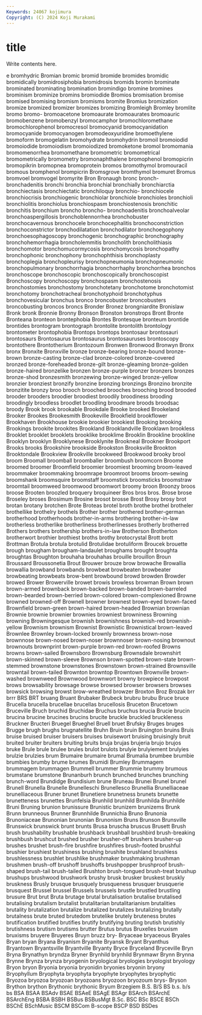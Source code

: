 ```yaml
---
Keywords: 24067 kojimura
Copyright: (C) 2024 Koji Murakami
---
```


# title

Write contents here.



e bromhydric Bromian bromic bromid bromide
bromides bromidic bromidically bromidrosiphobia bromidrosis bromids bromin brominate brominated brominating
bromination bromindigo bromine bromines brominism brominize bromins bromiodide Bromios bromisation
bromise bromised bromising bromism bromisms bromite Bromius bromization bromize bromized
bromizer bromizes bromizing Bromleigh Bromley bromlite bromo bromo- bromoacetone bromoaurate
bromoaurates bromoauric bromobenzene bromobenzyl bromocamphor bromochloromethane bromochlorophenol bromocresol bromocyanid bromocyanidation
bromocyanide bromocyanogen bromodeoxyuridine bromoethylene bromoform bromogelatin bromohydrate bromohydrin bromoil bromoiodid
bromoiodide bromoiodism bromoiodized bromoketone bromol bromomania bromomenorrhea bromomethane bromometric bromometrical
bromometrically bromometry bromonaphthalene bromophenol bromopicrin bromopikrin bromopnea bromoprotein bromos bromothymol
bromouracil bromous bromphenol brompicrin Bromsgrove bromthymol bromuret Bromus bromvoel bromvogel
bromyrite Bron Bronaugh bronc bronch- bronchadenitis bronchi bronchia bronchial bronchially
bronchiarctia bronchiectasis bronchiectatic bronchiloquy bronchio- bronchiocele bronchiocrisis bronchiogenic bronchiolar bronchiole
bronchioles bronchioli bronchiolitis bronchiolus bronchiospasm bronchiostenosis bronchitic bronchitis bronchium broncho
broncho- bronchoadenitis bronchoalveolar bronchoaspergillosis bronchoblennorrhea bronchobuster bronchocavernous bronchocele bronchocephalitis bronchoconstriction
bronchoconstrictor bronchodilatation bronchodilator bronchoegophony bronchoesophagoscopy bronchogenic bronchographic bronchography bronchohemorrhagia broncholemmitis
broncholith broncholithiasis bronchomotor bronchomucormycosis bronchomycosis bronchopathy bronchophonic bronchophony bronchophthisis bronchoplasty
bronchoplegia bronchopleurisy bronchopneumonia bronchopneumonic bronchopulmonary bronchorrhagia bronchorrhaphy bronchorrhea bronchos bronchoscope
bronchoscopic bronchoscopically bronchoscopist Bronchoscopy bronchoscopy bronchospasm bronchostenosis bronchostomies bronchostomy bronchotetany
bronchotome bronchotomist bronchotomy bronchotracheal bronchotyphoid bronchotyphus bronchovesicular bronchus bronco broncobuster
broncobusters broncobusting broncos broncs Bronder Bronez brongniardite Bronislaw Bronk bronk
Bronnie Bronny Bronson Bronston bronstrops Bront Bronte Bronteana bronteon brontephobia
Brontes Brontesque bronteum brontide brontides brontogram brontograph brontolite brontolith brontology
brontometer brontophobia Brontops brontops brontosaur brontosauri brontosaurs Brontosaurus brontosaurus brontosauruses
brontoscopy brontothere Brontotherium Brontozoum Bronwen Bronwood Bronwyn Bronx bronx Bronxite
Bronxville bronze bronze-bearing bronze-bound bronze-brown bronze-casting bronze-clad bronze-colored bronze-covered bronzed
bronze-foreheaded bronze-gilt bronze-gleaming bronze-golden bronze-haired bronzelike bronzen bronze-purple bronzer bronzers
bronzes bronze-shod bronzesmith bronzewing bronze-winged bronze-yellow bronzier bronziest bronzify bronzine
bronzing bronzings Bronzino bronzite bronzitite bronzy broo brooch brooched brooches
brooching brood brooded brooder brooders broodier broodiest broodily broodiness brooding
broodingly broodless broodlet broodling broodmare broods broodsac broody Brook brook
brookable Brookdale Brooke brooked Brookeland Brooker Brookes Brookesmith Brookeville Brookfield
brookflower Brookhaven Brookhouse brookie brookier brookiest Brooking brooking Brookings brookite
brookites Brookland Brooklandville Brooklawn brookless Brooklet brooklet brooklets brooklike brooklime
Brooklin Brookline brookline Brooklyn brooklyn Brooklynese Brooklynite Brookneal Brookner Brookport
Brooks brooks Brookshire brookside Brookston Brooksville Brookton Brooktondale Brookview Brookville
brookweed Brookwood brooky brool broom Broomall broomball broomballer broombush broomcorn
Broome broomed broomer Broomfield broomier broomiest brooming broom-leaved broommaker broommaking
broomrape broomroot brooms broom-sewing broomshank broomsquire broomstaff broomstick broomsticks broomstraw
broomtail broomweed broomwood broomwort broomy broon Broonzy broos broose Brooten
broozled broquery broquineer Bros bros bros. Brose brose Broseley broses
Brosimum Brosine brosot brosse Brost Brosy brosy brot brotan brotany
brotchen Brote Broteas brotel broth brothe brothel brotheler brothellike brothelry
brothels Brother brother brothered brother-german brotherhood brotherhoods brother-in-arms brothering brother-in-law
brotherless brotherlike brotherliness brotherlinesses brotherly brotherred Brothers brothers brothership brothers-in-law
Brotherson Brotherton brotherwort brothier brothiest broths brothy brotocrystal Brott brott
Brottman Brotula brotula brotulid Brotulidae brotuliform Broucek brouette brough brougham
brougham-landaulet broughams brought broughta broughtas Broughton brouhaha brouhahas brouille brouillon
Broun Broussard Broussonetia Brout Brouwer brouze brow browache Browallia browallia
browband browbands browbeat browbeaten browbeater browbeating browbeats brow-bent browbound browd
browden Browder browed Brower Browerville browet browis browless browman Brown
brown brown-armed brownback brown-backed brown-banded brown-barreled brown-bearded brown-berried brown-colored brown-complexioned
Browne browned browned-off Brownell browner brownest brown-eyed brown-faced Brownfield brown-green
brown-haired brown-headed Brownian brownian Brownie brownie brownier brownies browniest browniness
Browning browning Browningesque brownish brownishness brownish-red brownish-yellow Brownism brownism Brownist
Brownistic Brownistical brown-leaved Brownlee Brownley brown-locked brownly brownness brown-nose brownnose
brown-nosed brown-noser brownnoser brown-nosing brownout brownouts brownprint brown-purple brown-red brown-roofed
Browns browns brown-sailed Brownsboro Brownsburg Brownsdale brownshirt brown-skinned brown-sleeve Brownson
brown-spotted brown-state brown-stemmed brownstone brownstones Brownstown brown-strained Brownsville browntail brown-tailed
Brownton browntop Browntown Brownville brown-washed brownweed Brownwood brownwort browny browpiece
browpost brows browsability browsage browse browsed browser browsers browses browsick
browsing browst brow-wreathed browzer Broxton Broz Brozak brr brrr BRS
BRT bruang Bruant Brubaker Brubeck brubru brubu Bruce bruce Brucella
brucella brucellae brucellas brucellosis Bruceton Brucetown Bruceville Bruch bruchid Bruchidae
Bruchus bruchus brucia Brucie brucin brucina brucine brucines brucins brucite
bruckle bruckled bruckleness Bruckner Bructeri Bruegel Brueghel Bruell bruet Brufsky
Bruges bruges Brugge brugh brughs brugnatellite Bruhn Bruin bruin Bruington
bruins Bruis bruise bruised bruiser bruisers bruises bruisewort bruising bruisingly
bruit bruited bruiter bruiters bruiting bruits bruja brujas brujeria brujo
brujos bruke Brule brule brulee brules brulot brulots brulyie brulyiement
brulyies brulzie brulzies brum Brumaire brumaire brumal Brumalia brumbee brumbie
brumbies brumby brume brumes Brumidi Brumley Brummagem brummagem brummagen Brummell
brummer Brummie brummy brumous brumstane brumstone Brunanburh brunch brunched brunches
brunching brunch-word Brundidge Brundisium brune Bruneau Brunei Brunel brunel Brunell
Brunella Brunelle Brunelleschi Brunellesco Brunellia Brunelliaceae brunelliaceous Bruner brunet Brunetiere
brunetness brunets brunette brunetteness brunettes Brunfelsia Brunhild brunhild Brunhilda Brunhilde
Bruni Bruning brunion brunissure Brunistic brunizem brunizems Brunk Brunn brunneous
Brunner Brunnhilde Brunnichia Bruno Brunonia Brunoniaceae Brunonian brunonian Brunonism Bruns
Brunson Brunsville Brunswick brunswick brunt brunts Brusa bruscha bruscus Brusett
Brush brush brushability brushable brushback brushball brushbird brush-breaking brushbush brushcut
brushed brusher brusher-off brushers brusher-up brushes brushet brush-fire brushfire brushfires
brush-footed brushful brushier brushiest brushiness brushing brushite brushland brushless brushlessness
brushlet brushlike brushmaker brushmaking brushman brushmen brush-off brushoff brushoffs brushpopper
brushproof brush-shaped brush-tail brush-tailed Brushton brush-tongued brush-treat brushup brushups brushwood
brushwork brushy brusk brusker bruskest bruskly bruskness Brusly brusque brusquely
brusqueness brusquer brusquerie brusquest Brussel brussel Brussels brussels brustle brustled
brustling brusure Brut brut Bruta brutage brutal brutalisation brutalise brutalised
brutalising brutalism brutalist brutalitarian brutalitarianism brutalities brutality brutalization brutalize brutalized
brutalizes brutalizing brutally brutalness brute bruted brutedom brutelike brutely bruteness
brutes brutification brutified brutifies brutify brutifying bruting brutish brutishly brutishness
brutism brutisms brutter Brutus brutus Bruxelles bruxism bruxisms bruyere Bruyeres
Bruyn bruzz bry- Bryaceae bryaceous Bryales Bryan bryan Bryana Bryanism
Bryanite Bryansk Bryant Bryanthus Bryantown Bryantsville Bryantville Bryanty Bryce Bryceland
Bryceville Bryn Bryna Brynathyn bryndza Bryner Brynhild brynhild Brynmawr Brynn
Brynna Brynne Brynza brynza bryogenin bryological bryologies bryologist bryology Bryon
bryon Bryonia bryonia bryonidin bryonies bryonin bryony Bryophyllum Bryophyta bryophyta
bryophyte bryophytes bryophytic Bryozoa bryozoa bryozoan bryozoans bryozoon bryozoum brys-
Bryson Brython brython Brythonic brythonic Bryum Brzegiem B.S. B/S BS
b.s. b/s bs BSA BSAA BSAdv BSAE BSAeE BSAgE BSAgr
BSArch BSArchE BSArchEng BSBA BSBH BSBus BSBusMgt B.Sc. BSC BSc
BSCE BSCh BSChE BSchMusic BSCM BSCom B-scope BSCP BSD BSDes
